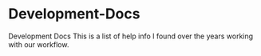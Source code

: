 # Development-Docs
Development Docs 
This is a list of help info I found over the years working with our workflow.
